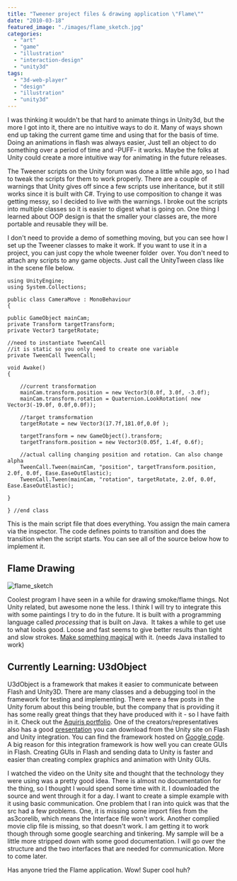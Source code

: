 ```yaml
---
title: "Tweener project files & drawing application \"Flame\""
date: "2010-03-18"
featured_image: "./images/flame_sketch.jpg"
categories: 
  - "art"
  - "game"
  - "illustration"
  - "interaction-design"
  - "unity3d"
tags: 
  - "3d-web-player"
  - "design"
  - "illustration"
  - "unity3d"
---
```


I was thinking it wouldn't be that hard to animate things in Unity3d, but the more I got into it, there are no intuitive ways to do it. Many of ways shown end up taking the current game time and using that for the basis of time. Doing an animations in flash was always easier, Just tell an object to do something over a period of time and -PUFF- it works. Maybe the folks at Unity could create a more intuitive way for animating in the future releases.

The Tweener scripts on the Unity forum was done a little while ago, so I had to tweak the scripts for them to work properly. There are a couple of warnings that Unity gives off since a few scripts use inheritance, but it still works since it is built with C#. Trying to use composition to change it was getting messy, so I decided to live with the warnings. I broke out the scripts into multiple classes so it is easier to digest what is going on. One thing I learned about OOP design is that the smaller your classes are, the more portable and reusable they will be.

I don't need to provide a demo of something moving, but you can see how I set up the Tweener classes to make it work. If you want to use it in a project, you can just copy the whole tweener folder  over. You don't need to attach any scripts to any game objects. Just call the UnityTween class like in the scene file below.

    using UnityEngine;
    using System.Collections;
    
    public class CameraMove : MonoBehaviour
    {

    public GameObject mainCam;
    private Transform targetTransform;
    private Vector3 targetRotate;

    //need to instantiate TweenCall
    //it is static so you only need to create one variable
    private TweenCall TweenCall;

    void Awake()
    {

        //current transformation
        mainCam.transform.position = new Vector3(0.0f, 3.0f, -3.0f);
        mainCam.transform.rotation = Quaternion.LookRotation( new Vector3(-19.0f, 0.0f,0.0f));

        //target tramsformation
        targetRotate = new Vector3(17.7f,181.0f,0.0f );

        targetTransform = new GameObject().transform;
        targetTransform.position = new Vector3(0.05f, 1.4f, 0.6f);

        //actual calling changing position and rotation. Can also change alpha
        TweenCall.Tween(mainCam, "position", targetTransform.position, 2.0f, 0.0f, Ease.EaseOutElastic);
        TweenCall.Tween(mainCam, "rotation", targetRotate, 2.0f, 0.0f, Ease.EaseOutElastic);

    }

    } //end class

This is the main script file that does everything. You assign the main camera via the inspector. The code defines points to transition and does the transition when the script starts. You can see all of the source below how to implement it.

## Flame Drawing

![flame_sketch](./images/flame_sketch.jpg "flame_sketch")

Coolest program I have seen in a while for drawing smoke/flame things. Not Unity related, but awesome none the less. I think I will try to integrate this with some paintings I try to do in the future. It is built with a programming language called _processing_ that is built on Java.  It takes a while to get use to what looks good. Loose and fast seems to give better results than tight and slow strokes. [Make something magical](http://www.escapemotions.com/experiments/flame/index.html#top) with it. (needs Java installed to work)

## Currently Learning: U3dObject

U3dObject is a framework that makes it easier to communicate between Flash and Unity3D. There are many classes and a debugging tool in the framework for testing and implementing. There were a few posts in the Unity forum about this being trouble, but the company that is providing it has some really great things that they have produced with it - so I have faith in it. Check out the [Aquiris portfolio](http://www.aquiris.com.br/pt/games/). One of the creators/representatives also has a good [presentation](http://unity3d.com/support/resources/unite-presentations/integrating-flash-and-unity-content) you can download from the Unity site on Flash and Unity integration. You can find the framework hosted on [Google code](http://code.google.com/p/aquiris-u3dobject/). A big reason for this integration framework is how well you can create GUIs in Flash. Creating GUIs in Flash and sending data to Unity is faster and easier than creating complex graphics and animation with Unity GUIs.

I watched the video on the Unity site and thought that the technology they were using was a pretty good idea. There is almost no documentation for the thing, so I thought I would spend some time with it. I downloaded the source and went through it for a day. I want to create a simple example with it using basic communication. One problem that I ran into quick was that the src had a few problems. One, it is missing some import files from the as3corelib, which means the Interface file won't work. Another complied movie clip file is missing, so that doesn't work. I am getting it to work though through some google searching and tinkering. My sample will be a little more stripped down with some good documentation. I will go over the structure and the two interfaces that are needed for communication. More to come later.

Has anyone tried the Flame application. Wow! Super cool huh?
